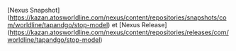 [Nexus Snapshot] (https://kazan.atosworldline.com/nexus/content/repositories/snapshots/com/worldline/tapandgo/stop-model) et [Nexus Release] (https://kazan.atosworldline.com/nexus/content/repositories/releases/com/worldline/tapandgo/stop-model)
